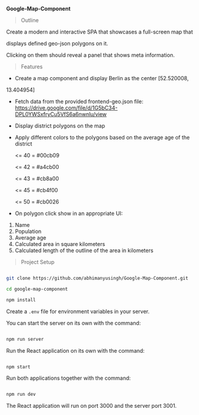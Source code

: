 
**Google-Map-Component**
> Outline

Create a modern and interactive SPA that showcases a full-screen map that

displays defined geo-json polygons on it.

Clicking on them should reveal a panel that shows meta information.

> Features

- Create a map component and display Berlin as the center [52.520008,

13.404954]

- Fetch data from the provided frontend-geo.json file: https://drive.google.com/file/d/1G5bC34-DPL0YWSxfryCu5VfS6a6nwnlu/view

- Display district polygons on the map

 - Apply different colors to the polygons based on the average age of the district

    <= 40 = #00cb09
    
    <= 42 = #a4cb00
    
    <= 43 = #cb8a00
    
    <= 45 = #cb4f00
    
    <= 50 = #cb0026

- On polygon click show in an appropriate UI:

1. Name
2. Population
3. Average age
4. Calculated area in square kilometers
5. Calculated length of the outline of the area in kilometers
  
  > Project Setup

```bash

git clone https://github.com/abhimanyusingh/Google-Map-Component.git

cd google-map-component

npm install

```

  

Create a `.env` file for environment variables in your server.

  

You can start the server on its own with the command:

  

```bash

npm run server

```

  

Run the React application on its own with the command:

  

```bash

npm start

```

  

Run both applications together with the command:

  

```bash

npm run dev

```

  

The React application will run on port 3000 and the server port 3001.